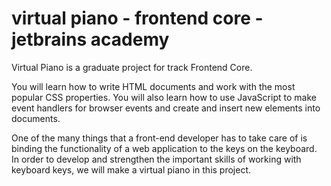 # virtual piano - frontend core - jetbrains academy
 
Virtual Piano is a graduate project for track Frontend Core. 

You will learn how to write HTML documents and work with the most popular CSS properties. You will also learn how to use JavaScript to make event handlers for browser events and create and insert new elements into documents.

One of the many things that a front-end developer has to take care of is binding the functionality of a web application to the keys on the keyboard. In order to develop and strengthen the important skills of working with keyboard keys, we will make a virtual piano in this project.


